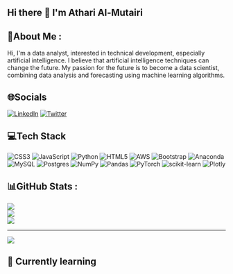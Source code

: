 ## Hi there 👋 I'm Athari Al-Mutairi

<!--
**Athari22/Athari22** is a ✨ _special_ ✨ repository because its `README.md` (this file) appears on your GitHub profile.

# About me
Hi, I'm a data analyst, interested in technical development, especially artificial intelligence. I believe that artificial intelligence techniques can change the future. My passion for the future is to become a data scientist, combining data analysis and forecasting using machine learning algorithms.
![alt text](path or URL to image)
!\[status up\](https://napkin-examples.npkn.net/site-status-badge/)
# Languages and Tools

-->

## 💫About Me :
Hi, I'm a data analyst, interested in technical development, especially artificial intelligence. I believe that artificial intelligence techniques can change the future. My passion for the future is to become a data scientist, combining data analysis and forecasting using machine learning algorithms.

## 🌐Socials
[![LinkedIn](https://img.shields.io/badge/LinkedIn-%230077B5.svg?logo=linkedin&logoColor=white)](https://linkedin.com/in/https://www.linkedin.com/in/athari-almutairi-5a677122b/) [![Twitter](https://img.shields.io/badge/Twitter-%231DA1F2.svg?logo=Twitter&logoColor=white)](https://twitter.com/https://twitter.com/Atharik88) 

## 💻Tech Stack
![CSS3](https://img.shields.io/badge/css3-%231572B6.svg?style=for-the-badge&logo=css3&logoColor=white) ![JavaScript](https://img.shields.io/badge/javascript-%23323330.svg?style=for-the-badge&logo=javascript&logoColor=%23F7DF1E) ![Python](https://img.shields.io/badge/python-3670A0?style=for-the-badge&logo=python&logoColor=ffdd54) ![HTML5](https://img.shields.io/badge/html5-%23E34F26.svg?style=for-the-badge&logo=html5&logoColor=white) ![AWS](https://img.shields.io/badge/AWS-%23FF9900.svg?style=for-the-badge&logo=amazon-aws&logoColor=white) ![Bootstrap](https://img.shields.io/badge/bootstrap-%23563D7C.svg?style=for-the-badge&logo=bootstrap&logoColor=white) ![Anaconda](https://img.shields.io/badge/Anaconda-%2344A833.svg?style=for-the-badge&logo=anaconda&logoColor=white) ![MySQL](https://img.shields.io/badge/mysql-%2300f.svg?style=for-the-badge&logo=mysql&logoColor=white) ![Postgres](https://img.shields.io/badge/postgres-%23316192.svg?style=for-the-badge&logo=postgresql&logoColor=white) ![NumPy](https://img.shields.io/badge/numpy-%23013243.svg?style=for-the-badge&logo=numpy&logoColor=white) ![Pandas](https://img.shields.io/badge/pandas-%23150458.svg?style=for-the-badge&logo=pandas&logoColor=white) ![PyTorch](https://img.shields.io/badge/PyTorch-%23EE4C2C.svg?style=for-the-badge&logo=PyTorch&logoColor=white) ![scikit-learn](https://img.shields.io/badge/scikit--learn-%23F7931E.svg?style=for-the-badge&logo=scikit-learn&logoColor=white) ![Plotly](https://img.shields.io/badge/Plotly-%233F4F75.svg?style=for-the-badge&logo=plotly&logoColor=white)
## 📊GitHub Stats :
![](https://github-readme-stats.vercel.app/api?username=athari22&theme=tokyonight&hide_border=false&include_all_commits=false&count_private=false)<br/>
![](https://github-readme-streak-stats.herokuapp.com/?user=athari22&theme=tokyonight&hide_border=false)<br/>
![](https://github-readme-stats.vercel.app/api/top-langs/?username=athari22&theme=tokyonight&hide_border=false&include_all_commits=false&count_private=false&layout=compact)

---
[![](https://visitcount.itsvg.in/api?id=athari22&icon=0&color=6)](https://visitcount.itsvg.in)

## :dart: Currently learning
